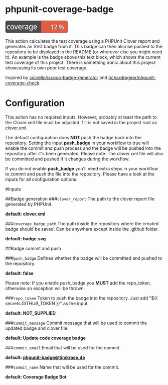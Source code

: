 # phpunit-coverage-badge

![Code Coverage Badge](./badge.svg) 

This action calculates the test coverage using a PHPUnit Clover report and generates an SVG badge from it.
This badge can then also be pushed to the repository to be displayed in the README (or wherever else you might need it).
An example is the badge above this text block, which shows the current test coverage of this project. 
There is something ironic about this project showcasing its own poor test coverage.

Inspired by [cicirello/jacoco-badge-generator](https://github.com/cicirello/jacoco-badge-generator/blob/main/LICENSE) and [richardregeer/phpunit-coverage-check](https://github.com/richardregeer/phpunit-coverage-check).

# Configuration
This action has no required inputs. However, probably at least the path to the Clover.xml file must be adjusted if it is not saved in the project root as clover.xml.

The default configuration does **NOT** push the badge back into the repository. 
Setting the input **push_badge** in your workflow to true will enable the commit and push process and the badge will be pushed into the repository after it's been generated.
Please note: The clover.xml file will also be committed and pushed if it changes during the workflow.

If you do not enable **push_badge** you'll need extra steps in your workflow to commit and push the file into the repository.
Please have a look at the inputs for all configuration options.

#Inputs

##Badge generation
###`clover_report`
The path to the clover report file generated by PHPUnit.

**default: clover.xml**

###`coverage_badge_path`
The path inside the repository where the created badge should be saved. Can be anywhere except inside the .github folder.

**default: badge.svg**

##Badge commit and push

###`push_badge`
Defines whether the badge will be committed and pushed to the repository.

**default: false**

Please note: If you enable push_badge you **MUST** add the repo_token, otherwise an exception will be thrown.

###`repo_token`
Token to push the badge into the repository. Just add "${{ secrets.GITHUB_TOKEN }}" as the input.

**default: NOT_SUPPLIED**

###`commit_message`
Commit message that will be used to commit the updated badge and clover file.

**default: Update code coverage badge**

###`commit_email`
Email that will be used for the commit.

**default: phpunit-badge@timkrase.de**

###`commit_name`
Name that will be used for the commit.

**default: Coverage Badge Bot**

